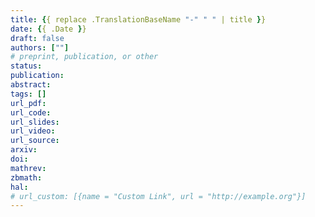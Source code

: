 ```yaml
---
title: {{ replace .TranslationBaseName "-" " " | title }}
date: {{ .Date }}
draft: false
authors: [""]
# preprint, publication, or other
status:
publication:
abstract:
tags: []
url_pdf:
url_code:
url_slides:
url_video:
url_source:
arxiv:
doi:
mathrev:
zbmath:
hal:
# url_custom: [{name = "Custom Link", url = "http://example.org"}]
---
```

